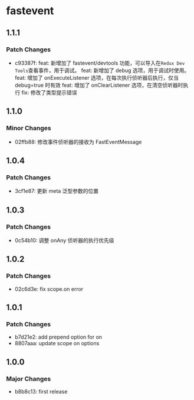 # fastevent

## 1.1.1

### Patch Changes

-   c93387f: feat: 新增加了 fastevent/devtools 功能，可以导入在`Redux Dev Tools`查看事件，用于调试。
    feat: 新增加了 debug 选项，用于调试时使用。
    feat: 增加了 onExecuteListener 选项，在每次执行侦听器后执行，仅当 debug=true 时有效
    feat: 增加了 onClearListener 选项，在清空侦听器时执行
    fix: 修改了类型提示错误

## 1.1.0

### Minor Changes

-   02ffb88: 修改事件侦听器的接收为 FastEventMessage

## 1.0.4

### Patch Changes

-   3cf1e87: 更新 meta 泛型参数的位置

## 1.0.3

### Patch Changes

-   0c54b10: 调整 onAny 侦听器的执行优先级

## 1.0.2

### Patch Changes

-   02c6d3e: fix scope.on error

## 1.0.1

### Patch Changes

-   b7d21e2: add prepend option for on
-   8807aaa: update scope on options

## 1.0.0

### Major Changes

-   b8b8c13: first release
